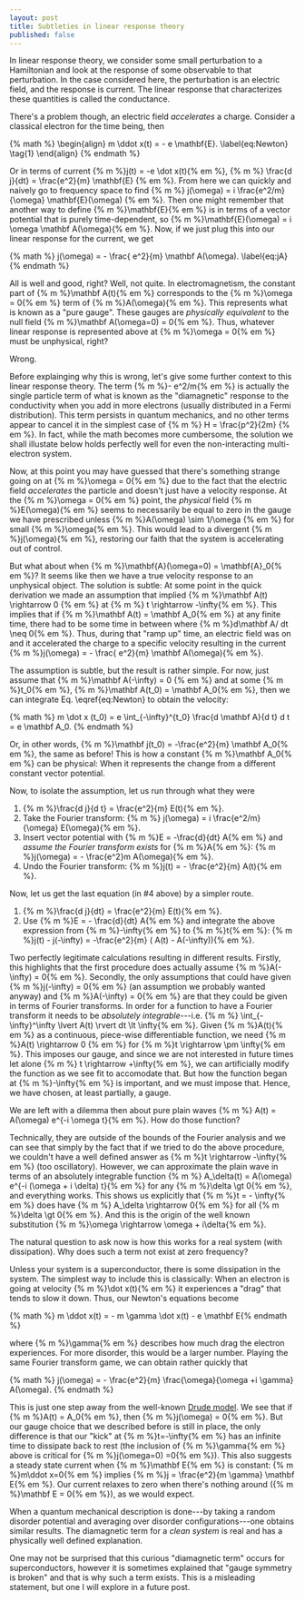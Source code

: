 ```yaml
---
layout: post
title: Subtleties in linear response theory
published: false 
---
```


In linear response theory, we consider some small perturbation to a Hamiltonian and look at the response of some observable to that perturbation. In the case considered here, the perturbation is an electric field, and the response is current. The linear response that characterizes these quantities is called the conductance.
<!--more-->

There's a problem though, an electric field _accelerates_ a charge. Consider a classical electron for the time being, then

{% math %}
\begin{align}
m \ddot x(t) = - e \mathbf{E}. \label{eq:Newton} \tag{1}
\end{align}
{% endmath %}

Or in terms of current {% m %}j(t) = -e \dot x(t){% em %}, {% m %} \frac{d j}{dt} = \frac{e^2}{m} \mathbf{E} {% em %}. From here we can quickly and naively go to frequency space to find {% m %} j(\omega) = i \frac{e^2/m}{\omega} \mathbf{E}(\omega) {% em %}. Then one might remember that another way to define {% m %}\mathbf{E}{% em %} is in terms of a vector potential that is purely time-dependent, so {% m %}\mathbf{E}(\omega) = i \omega \mathbf A(\omega){% em %}. Now, if we just plug this into our linear response for the current, we get

{% math %} j(\omega) = - \frac{ e^2}{m} \mathbf A(\omega). \label{eq:jA} {% endmath %}

All is well and good, right? Well, not quite. In electromagnetism, the constant part of {% m %}\mathbf A(t){% em %} corresponds to the {% m %}\omega = 0{% em %} term of {% m %}A(\omega){% em %}. This represents what is known as a "pure gauge". These gauges are _physically equivalent_ to the null field {% m %}\mathbf A(\omega=0) = 0{% em %}. Thus, whatever linear response is represented above at {% m %}\omega = 0{% em %} must be unphysical, right?

Wrong.

Before explainging why this is wrong, let's give some further context to this linear response theory. The term {% m %}- e^2/m{% em %} is actually the single particle term of what is known as the "diamagnetic" response to the conductivity when you add in more electrons (usually distributed in a Fermi distribution). This term persists in quantum mechanics, and no other terms appear to cancel it in the simplest case of {% m %} H = \frac{p^2}{2m} {% em %}. In fact, while the math becomes more cumbersome, the solution we shall illustate below holds perfectly well for even the non-interacting multi-electron system.

Now, at this point you may have guessed that there's something strange going on at {% m %}\omega = 0{% em %} due to the fact that the electric field _accelerates_ the particle and doesn't just have a velocity response. At the {% m %}\omega = 0{% em %} point, the _physical_ field {% m %}E(\omega){% em %} seems to necessarily be equal to zero in the gauge we have prescribed unless {% m %}A(\omega) \sim 1/\omega {% em %} for small {% m %}\omega{% em %}. This would lead to a divergent {% m %}j(\omega){% em %}, restoring our faith that the system is accelerating out of control.

But what about when {% m %}\mathbf{A}(\omega=0) = \mathbf{A}_0{% em %}? It seems like then we have a true velocity response to an unphysical object. The solution is subtle: At some point in the quick derivation we made an assumption that implied {% m %}\mathbf A(t) \rightarrow 0 {% em %} at {% m %} t \rightarrow -\infty{% em %}. This implies that if {% m %}\mathbf A(t) = \mathbf A_0{% em %} at any finite time, there had to be some time in between where {% m %}d\mathbf A/ dt \neq 0{% em %}. Thus, during that "ramp up" time, an electric field was on and it accelerated the charge to a specific velocity resulting in the current {% m %}j(\omega) = - \frac{ e^2}{m} \mathbf A(\omega){% em %}.

The assumption is subtle, but the result is rather simple. For now, just assume that {% m %}\mathbf A(-\infty) = 0 {% em %} and at some {% m %}t_0{% em %}, {% m %}\mathbf A(t_0) = \mathbf A_0{% em %}, then we can integrate Eq. \eqref{eq:Newton} to obtain the velocity:

{% math %} m \dot x (t_0) =  e \int_{-\infty}^{t_0} \frac{d \mathbf A}{d t} d t = e \mathbf A_0. {% endmath %}

Or, in other words, {% m %}\mathbf j(t_0) = -\frac{e^2}{m} \mathbf A_0{% em %}, the same as before! This is how a constant {% m %}\mathbf A_0{% em %} can be physical: When it represents the change from a different constant vector potential.

Now, to isolate the assumption, let us run through what they were

1. {% m %}\frac{d j}{d t} = \frac{e^2}{m} E(t){% em %}.
2. Take the Fourier transform: {% m %} j(\omega) = i \frac{e^2/m}{\omega} E(\omega){% em %}.
3. Insert vector potential with {% m %}E = -\frac{d}{dt} A{% em %} and _assume the Fourier transform exists_ for {% m %}A{% em %}: {% m %}j(\omega) = - \frac{e^2}m A(\omega){% em %}.
4. Undo the Fourier transform: {% m %}j(t) = - \frac{e^2}{m} A(t){% em %}.

Now, let us get the last equation (in #4 above) by a simpler route.

1. {% m %}\frac{d j}{dt} = \frac{e^2}{m} E(t){% em %}.
2. Use {% m %}E = - \frac{d}{dt} A{% em %} and integrate the above expression from {% m %}-\infty{% em %} to {% m %}t{% em %}: {% m %}j(t) - j(-\infty) = -\frac{e^2}{m} ( A(t) - A(-\infty)){% em %}.

Two perfectly legitimate calculations resulting in different results. Firstly, this highlights that the first procedure does actually assume {% m %}A(-\infty) = 0{% em %}. Secondly, the only assumptions that could have given {% m %}j(-\infty) = 0{% em %} (an assumption we probably wanted anyway) and {% m %}A(-\infty) = 0{% em %} are that they could be given in terms of Fourier transforms. In order for a function to have a Fourier transform it needs to be _absolutely integrable_---i.e. {% m %} \int_{-\infty}^\infty \lvert A(t) \rvert dt \lt \infty{% em %}. Given {% m %}A(t){% em %} as a continuous, piece-wise differentiable function, we need {% m %}A(t) \rightarrow 0 {% em %} for {% m %}t \rightarrow \pm \infty{% em %}. This imposes our gauge, and since we are not interested in future times let alone {% m %} t \rightarrow +\infty{% em %}, we can artificially modify the function as we see fit to accomodate that. But how the function began at {% m %}-\infty{% em %} is important, and we must impose that. Hence, we have chosen, at least partially, a gauge.

We are left with a dilemma then about pure plain waves {% m %} A(t) = A(\omega) e^{-i \omega t}{% em %}. How do those function?

Technically, they are outside of the bounds of the Fourier analysis and we can see that simply by the fact that if we tried to do the above procedure, we couldn't have a well defined answer as {% m %}t \rightarrow -\infty{% em %} (too oscillatory). However, we can approximate the plain wave in terms of an absolutely integrable function {% m %} A_\delta(t) = A(\omega) e^{-i (\omega + i \delta) t}{% em %} for any {% m %}\delta \gt 0{% em %}, and everything works. This shows us explicitly that {% m %}t = - \infty{% em %} does have {% m %} A_\delta \rightarrow 0{% em %} for all {% m %}\delta \gt 0{% em %}. And this is the origin of the well known substitution {% m %}\omega \rightarrow \omega + i\delta{% em %}.

The natural question to ask now is how this works for a real system (with dissipation). Why does such a term not exist at zero frequency?

Unless your system is a superconductor, there is some dissipation in the system.
The simplest way to include this is classically: When an electron is going at velocity {% m %}\dot x(t){% em %} it experiences a "drag" that tends to slow it down.
Thus, our Newton's equations become

{% math %} m \ddot x(t) = - m \gamma \dot x(t) - e \mathbf E{% endmath %}

where {% m %}\gamma{% em %} describes how much drag the electron experiences.
For more disorder, this would be a larger number.
Playing the same Fourier transform game, we can obtain rather quickly that

{% math %} j(\omega) = - \frac{e^2}{m} \frac{\omega}{\omega  +i  \gamma}  A(\omega). {% endmath %}

This is just one step away from the well-known [Drude model](http://en.wikipedia.org/wiki/Drude_model).
We see that if {% m %}A(t) = A_0{% em %}, then {% m %}j(\omega) = 0{% em %}.
But our gauge choice that we described before is still in place, the only difference is that our "kick" at {% m %}t=-\infty{% em %} has an infinite time to dissipate back to rest (the inclusion of {% m %}\gamma{% em %} above is critical for {% m %}j(\omega=0) =0{% em %}).
This also suggests a steady state current when {% m %}\mathbf E{% em %} is constant: {% m %}m\ddot x=0{% em %} implies {% m %}j = \frac{e^2}{m \gamma} \mathbf E{% em %}.
Our current relaxes to zero when there's nothing around ({% m %}\mathbf E = 0{% em %}), as we would expect.

When a quantum mechanical description is done---by taking a random disorder potential and averaging over disorder configurations---one obtains similar results.
The diamagnetic term for a _clean system_ is real and has a physically well defined explanation.

One may not be surprised that this curious "diamagnetic term" occurs for superconductors, however it is sometimes explained that "gauge symmetry is broken" and that is why such a term exists.
This is a misleading statement, but one I will explore in a future post.
